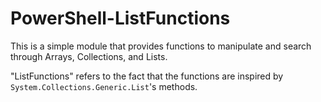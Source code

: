 # PowerShell-ListFunctions

This is a simple module that provides functions to manipulate and search through Arrays, Collections, and Lists.  

"ListFunctions" refers to the fact that the functions are inspired by <code>System.Collections.Generic.List</code>'s methods.